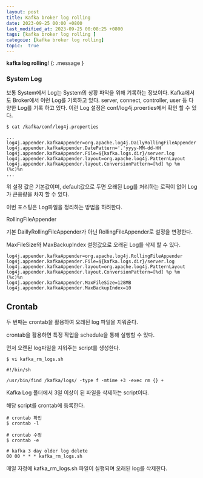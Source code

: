 ```yaml
---
layout: post
title: Kafka broker log rolling
date: 2023-09-25 00:00 +0800
last_modified_at: 2023-09-25 00:08:25 +0800
tags: [kafka broker log rolling ]
categoie: [kafka broker log rolling]
topic:  true
---
```

**kafka log rolling**!
{: .message }

### System Log

보통 System에서 Log는 System의 상황 파악을 위해 기록하는 정보이다. Kafka에서도 Broker에서 이런 Log를 기록하고 있다. server, connect, controller, user 등 다양한 Log를 기록 하고 있다.
이런 Log 설정은 conf/log4j.proerties에서 확인 할 수 있다.   

```
$ cat /kafka/conf/log4j.properties

...
log4j.appender.kafkaAppender=org.apache.log4j.DailyRollingFileAppender
log4j.appender.kafkaAppender.DatePattern='.'yyyy-MM-dd-HH
log4j.appender.kafkaAppender.File=${kafka.logs.dir}/server.log                                                                 
log4j.appender.kafkaAppender.layout=org.apache.log4j.PatternLayout
log4j.appender.kafkaAppender.layout.ConversionPattern=[%d] %p %m (%c)%n
...

```

위 설정 값은 기본값이며, default값으로 두면 오래된 Log를 처리하는 로직이 없어 Log가 큰용량을 차지 할 수 있다.

이번 포스팅은 Log파일을 정리하는 방법을 하려한다.

RollingFileAppender

기본 DaillyRollingFileAppender가 아닌 RollingFileAppender로 설정을 변경한다.

MaxFileSize와 MaxBackupIndex 설정값으로 오래된 Log를 삭제 할 수 있다.

```
log4j.appender.kafkaAppender=org.apache.log4j.RollingFileAppender
log4j.appender.kafkaAppender.File=${kafka.logs.dir}/server.log                                                                 
log4j.appender.kafkaAppender.layout=org.apache.log4j.PatternLayout
log4j.appender.kafkaAppender.layout.ConversionPattern=[%d] %p %m (%c)%n
log4j.appender.kafkaAppender.MaxFileSize=128MB
log4j.appender.kafkaAppender.MaxBackupIndex=10
```


## Crontab

두 번째는 crontab을 활용하여 오래된 log 파일을 지워준다.

crontab을 활용하면 특정 작업을 schedule을 통해 실행할 수 있다.

먼저 오랜된 log파일을 지워주는 script를 생성한다.

```
$ vi kafka_rm_logs.sh

#!/bin/sh

/usr/bin/find /kafka/logs/ -type f -mtime +3 -exec rm {} +

```

Kafka Log 폴더에서 3일 이상이 된 파일을 삭제하는 script이다.  

해당 script를 crontab에 등록한다.  

```
# crontab 확인
$ crontab -l

# crontab 수정
$ crontab -e

# kafka 3 day older log delete
00 00 * * * kafka_rm_logs.sh
```

매일 자정에 kafka_rm_logs.sh 파일이 실행되며 오래된 log를 삭제한다.  